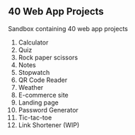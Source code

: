## 40 Web App Projects

Sandbox containing 40 web app projects

1. Calculator
2. Quiz
3. Rock paper scissors
4. Notes
5. Stopwatch
6. QR Code Reader
7. Weather
8. E-commerce site
9. Landing page
10. Password Generator
11. Tic-tac-toe
12. Link Shortener (WIP)
